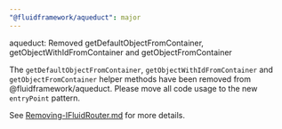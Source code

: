 ```yaml
---
"@fluidframework/aqueduct": major
---
```


aqueduct: Removed getDefaultObjectFromContainer, getObjectWithIdFromContainer and getObjectFromContainer

The `getDefaultObjectFromContainer`, `getObjectWithIdFromContainer` and `getObjectFromContainer` helper methods have been removed from @fluidframework/aqueduct. Please move all code usage to the new `entryPoint` pattern.

See
[Removing-IFluidRouter.md](https://github.com/microsoft/FluidFramework/blob/main/packages/common/core-interfaces/Removing-IFluidRouter.md)
for more details.
